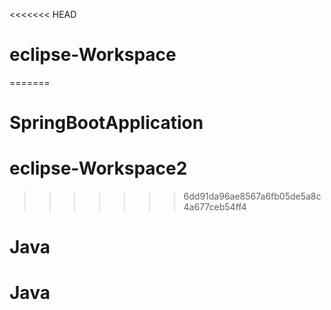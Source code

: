<<<<<<< HEAD
# eclipse-Workspace
=======
# SpringBootApplication
# eclipse-Workspace2
>>>>>>> 6dd91da96ae8567a6fb05de5a8c4a677ceb54ff4
# Java
# Java
